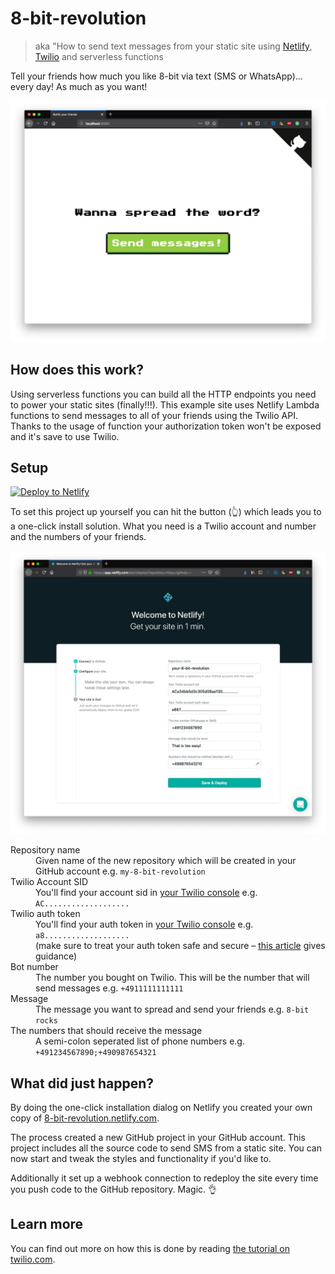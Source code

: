 # 8-bit-revolution

> aka "How to send text messages from your static site using [Netlify](https://www.netlify.com/), [Twilio](https://www.twilio.com/) and serverless functions

Tell your friends how much you like 8-bit via text (SMS or WhatsApp)... every day! As much as you want!

![Website of 8-bit-revolution including "spread the word" and a "send messages button](./screenshot.jpg)

## How does this work?

Using serverless functions you can build all the HTTP endpoints you need to power your static sites (finally!!!). This example site uses Netlify Lambda functions to send messages to all of your friends using the Twilio API. Thanks to the usage of function your authorization token won't be exposed and it's save to use Twilio.

## Setup

[![Deploy to Netlify](https://www.netlify.com/img/deploy/button.svg)](https://app.netlify.com/start/deploy?repository=https://github.com/stefanjudis/8-bit-revolution)

To set this project up yourself you can hit the button (👆) which leads you to a one-click install solution. What you need is a Twilio account and number and the numbers of your friends.

![Netlify setup dialog](./setup.jpg)

<dl>
  <dt>Repository name</dt>
  <dd>Given name of the new repository which will be created in your GitHub account e.g. <code>my-8-bit-revolution</code></dd>

  <dt>Twilio Account SID</dt>
  <dd>You'll find your account sid in <a href="https://www.twilio.com/console">your Twilio console</a> e.g. <code>AC...................</code></dd>

  <dt>Twilio auth token</dt>
  <dd>You'll find your auth token in <a href="https://www.twilio.com/console">your Twilio console</a> e.g. <code>a8...................</code><br>
  (make sure to treat your auth token safe and secure – <a href="https://www.twilio.com/blog/protect-phishing-auth-token-fraud">this article</a> gives guidance)</dd>

  <dt>Bot number</dt>
  <dd>The number you bought on Twilio. This will be the number that will send messages e.g. <code>+4911111111111</code></dd>

  <dt>Message</dt>
  <dd>The message you want to spread and send your friends e.g. <code>8-bit rocks</code></dd>

  <dt>The numbers that should receive the message</dt>
  <dd>A semi-colon seperated list of phone numbers e.g. <code>+491234567890;+490987654321</code></dd>
</dl>

## What did just happen?

By doing the one-click installation dialog on Netlify you created your own copy of [8-bit-revolution.netlify.com](https://8-bit-revolution.netlify.com).

The process created a new GitHub project in your GitHub account. This project includes all the source code to send SMS from a static site. You can now start and tweak the styles and functionality if you'd like to.

Additionally it set up a webhook connection to redeploy the site every time you push code to the GitHub repository. Magic. 👌

## Learn more

You can find out more on how this is done by reading [the tutorial on twilio.com](https://www.twilio.com/blog/a-how-to-send-text-messages-from-your-static-site-using-netlify-twilio-and-serverless-functions).
